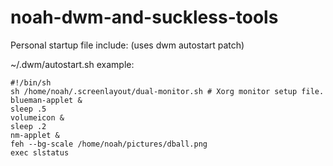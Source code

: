 # noah-dwm-and-suckless-tools

Personal startup file include: (uses dwm autostart patch)

~/.dwm/autostart.sh
example:

```
#!/bin/sh
sh /home/noah/.screenlayout/dual-monitor.sh # Xorg monitor setup file.
blueman-applet &
sleep .5
volumeicon &
sleep .2
nm-applet &
feh --bg-scale /home/noah/pictures/dball.png
exec slstatus
```

